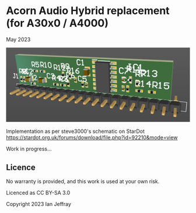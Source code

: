 # Acorn Audio Hybrid replacement (for A30x0 / A4000)

May 2023


![3D View](Generated/AudioHybrid_3D_View.PNG)

Implementation as per steve3000's schematic on StarDot
https://stardot.org.uk/forums/download/file.php?id=92210&mode=view

Work in progress...

## Licence

No warranty is provided, and this work is used at your own risk.  

Licenced as CC BY-SA 3.0

Copyright 2023 Ian Jeffray

